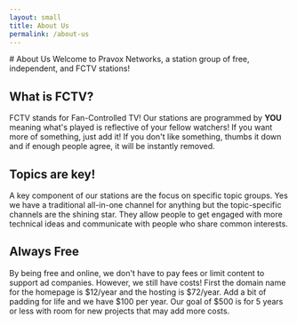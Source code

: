 ```yaml
---
layout: small
title: About Us
permalink: /about-us
---
```

<div id="main">
<div id="editable">
<div class="mz_component mz_wysiwyg mz_editable"> <div class="moze-wysiwyg-editor" markdown="1">
# About Us
Welcome to Pravox Networks, a station group of free, independent, and FCTV stations!

## What is FCTV?
FCTV stands for Fan-Controlled TV! Our stations are programmed by **YOU** meaning what's played is reflective of your fellow watchers! If you want more of something, just add it! If you don't like something, thumbs it down and if enough people agree, it will be instantly removed.

## Topics are key!
A key component of our stations are the focus on specific topic groups. Yes we have a traditional all-in-one channel for anything but the topic-specific channels are the shining star. They allow people to get engaged with more technical ideas and communicate with people who share common interests.

## Always Free
By being free and online, we don't have to pay fees or limit content to support ad companies. However, we still have costs! First the domain name for the homepage is $12/year and the hosting is $72/year. Add a bit of padding for life and we have $100 per year. Our goal of $500 is for 5 years or less with room for new projects that may add more costs.
</div></div></div>
<br class="clear">
</div>
